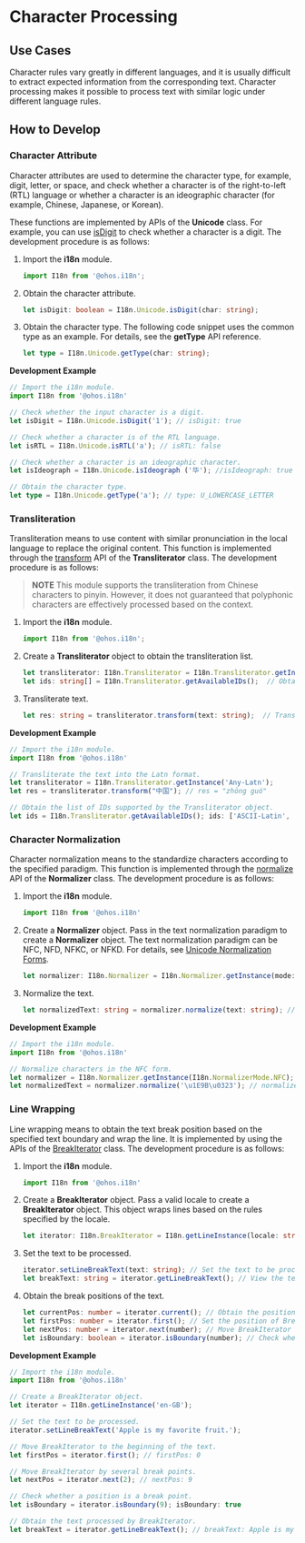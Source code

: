 # Character Processing

## Use Cases

Character rules vary greatly in different languages, and it is usually difficult to extract expected information from the corresponding text. Character processing makes it possible to process text with similar logic under different language rules.

## How to Develop


### Character Attribute

Character attributes are used to determine the character type, for example, digit, letter, or space, and check whether a character is of the right-to-left (RTL) language or whether a character is an ideographic character (for example, Chinese, Japanese, or Korean).

These functions are implemented by APIs of the **Unicode** class. For example, you can use [isDigit](../reference/apis/js-apis-i18n.md#isdigit9) to check whether a character is a digit. The development procedure is as follows:

1. Import the **i18n** module.

   ```ts
   import I18n from '@ohos.i18n';
   ```

2. Obtain the character attribute.

   ```ts
   let isDigit: boolean = I18n.Unicode.isDigit(char: string);
   ```

3. Obtain the character type. The following code snippet uses the common type as an example. For details, see the **getType** API reference.

   ```ts
   let type = I18n.Unicode.getType(char: string);
   ```

**Development Example**
```ts
// Import the i18n module.
import I18n from '@ohos.i18n'

// Check whether the input character is a digit.
let isDigit = I18n.Unicode.isDigit('1'); // isDigit: true

// Check whether a character is of the RTL language.
let isRTL = I18n.Unicode.isRTL('a'); // isRTL: false

// Check whether a character is an ideographic character.
let isIdeograph = I18n.Unicode.isIdeograph ('华'); //isIdeograph: true

// Obtain the character type.
let type = I18n.Unicode.getType('a'); // type: U_LOWERCASE_LETTER
```


### Transliteration

Transliteration means to use content with similar pronunciation in the local language to replace the original content. This function is implemented through the [transform](../reference/apis/js-apis-i18n.md#transform9) API of the **Transliterator** class. The development procedure is as follows:

> **NOTE**
> This module supports the transliteration from Chinese characters to pinyin. However, it does not guaranteed that polyphonic characters are effectively processed based on the context.

1. Import the **i18n** module.
   ```ts
   import I18n from '@ohos.i18n';
   ```

2. Create a **Transliterator** object to obtain the transliteration list.
   ```ts
   let transliterator: I18n.Transliterator = I18n.Transliterator.getInstance(id: string);  // Pass in a valid ID to create a Transliterator object.
   let ids: string[] = I18n.Transliterator.getAvailableIDs();  // Obtain the list of IDs supported by the Transliterator object.
   ```

3. Transliterate text.
   ```ts
   let res: string = transliterator.transform(text: string);  // Transliterate the text content.
   ```


**Development Example**
```ts
// Import the i18n module.
import I18n from '@ohos.i18n'

// Transliterate the text into the Latn format.
let transliterator = I18n.Transliterator.getInstance('Any-Latn');
let res = transliterator.transform("中国"); // res = "zhōng guó"

// Obtain the list of IDs supported by the Transliterator object.
let ids = I18n.Transliterator.getAvailableIDs(); ids: ['ASCII-Latin', 'Accents-Any', ...]
```


### Character Normalization

Character normalization means to the standardize characters according to the specified paradigm. This function is implemented through the [normalize](../reference/apis/js-apis-i18n.md#normalize10) API of the **Normalizer** class. The development procedure is as follows:

1. Import the **i18n** module.
   ```ts
   import I18n from '@ohos.i18n'
   ```

2. Create a **Normalizer** object. Pass in the text normalization paradigm to create a **Normalizer** object. The text normalization paradigm can be NFC, NFD, NFKC, or NFKD. For details, see [Unicode Normalization Forms](https://www.unicode.org/reports/tr15/#Norm_Forms).
   ```ts
   let normalizer: I18n.Normalizer = I18n.Normalizer.getInstance(mode: NormalizerMode);
   ```

3. Normalize the text.
   ```ts
   let normalizedText: string = normalizer.normalize(text: string); // Normalize the text.
   ```

**Development Example**
```ts
// Import the i18n module.
import I18n from '@ohos.i18n'

// Normalize characters in the NFC form.
let normalizer = I18n.Normalizer.getInstance(I18n.NormalizerMode.NFC);
let normalizedText = normalizer.normalize('\u1E9B\u0323'); // normalizedText: \u1E9B\u0323
```


### Line Wrapping

Line wrapping means to obtain the text break position based on the specified text boundary and wrap the line. It is implemented by using the APIs of the [BreakIterator](../reference/apis/js-apis-i18n.md#breakiterator8) class. The development procedure is as follows:

1. Import the **i18n** module.
   ```ts
   import I18n from '@ohos.i18n'
   ```

2. Create a **BreakIterator** object.
   Pass a valid locale to create a **BreakIterator** object. This object wraps lines based on the rules specified by the locale.

   ```ts
   let iterator: I18n.BreakIterator = I18n.getLineInstance(locale: string);
   ```

3. Set the text to be processed.
   ```ts
   iterator.setLineBreakText(text: string); // Set the text to be processed.
   let breakText: string = iterator.getLineBreakText(); // View the text being processed by the BreakIterator object.
   ```

4. Obtain the break positions of the text.
   ```ts
   let currentPos: number = iterator.current(); // Obtain the position of BreakIterator in the text.
   let firstPos: number = iterator.first(); // Set the position of BreakIterator as the first break point and return the position of the break point. The first break point is always at the beginning of the text, that is firstPos = 0.
   let nextPos: number = iterator.next(number); // Move BreakIterator by the specified number of break points. If the number is a positive number, the iterator is moved backward. If the number is a negative number, the iterator is moved forward. The default value is 1. nextPos indicates the position after moving. If BreakIterator is moved out of the text length range, -1 is returned.
   let isBoundary: boolean = iterator.isBoundary(number); // Check whether the position indicated by the specified number is a break point.
   ```


**Development Example**
```ts
// Import the i18n module.
import I18n from '@ohos.i18n'

// Create a BreakIterator object.
let iterator = I18n.getLineInstance('en-GB');

// Set the text to be processed.
iterator.setLineBreakText('Apple is my favorite fruit.');

// Move BreakIterator to the beginning of the text.
let firstPos = iterator.first(); // firstPos: 0

// Move BreakIterator by several break points.
let nextPos = iterator.next(2); // nextPos: 9

// Check whether a position is a break point.
let isBoundary = iterator.isBoundary(9); isBoundary: true

// Obtain the text processed by BreakIterator.
let breakText = iterator.getLineBreakText(); // breakText: Apple is my favorite fruit.
```

<!--no_check-->

